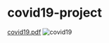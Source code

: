# covid19-project
[covid19.pdf](https://github.com/ayushagarwal42/covid19-project/files/12363613/covid19.pdf)
![covid19](https://github.com/ayushagarwal42/covid19-project/assets/67548077/f3afb968-fc22-4c6a-99ff-45f8cae4b6a9)
